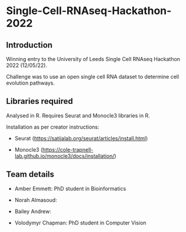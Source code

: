 # Single-Cell-RNAseq-Hackathon-2022

## Introduction
Winning entry to the University of Leeds Single Cell RNAseq Hackathon 2022 (12/05/22).

Challenge was to use an open single cell RNA dataset to determine cell evolution pathways.

## Libraries required
Analysed in R. Requires Seurat and Monocle3 libraries in R.

Installation as per creator instructions:
* Seurat (https://satijalab.org/seurat/articles/install.html)

* Monocle3 (https://cole-trapnell-lab.github.io/monocle3/docs/installation/)

## Team details
* Amber Emmett: PhD student in Bioinformatics

* Norah Almasoud:

* Bailey Andrew: 

* Volodymyr Chapman: PhD student in Computer Vision
